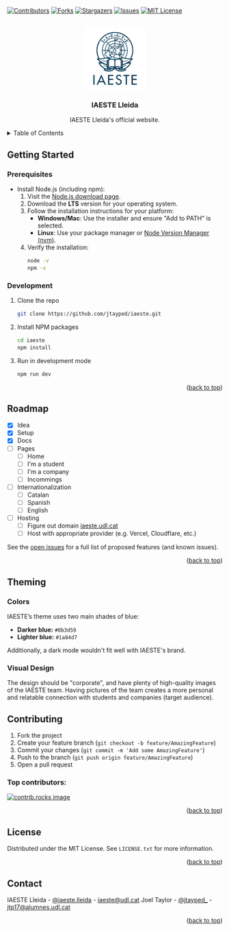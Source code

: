 <a id="readme-top"></a>

[![Contributors][contributors-shield]][contributors-url]
[![Forks][forks-shield]][forks-url]
[![Stargazers][stars-shield]][stars-url]
[![Issues][issues-shield]][issues-url]
[![MIT License][license-shield]][license-url]

<!-- PROJECT LOGO -->
<br />
<div align="center">
  <a href="https://github.com/jtayped/iaeste">
    <img src="public/logos/vertical.svg" alt="Logo" width="145" height="145">
  </a>

  <h3 align="center">IAESTE Lleida</h3>
  <p align="center">
    IAESTE Lleida's official website.
  </p>
</div>

<!-- TABLE OF CONTENTS -->
<details>
  <summary>Table of Contents</summary>
  <ol>
    <li>
      <a href="#getting-started">Getting Started</a>
      <ul>
        <li><a href="#prerequisites">Prerequisites</a></li>
        <li><a href="#development">Development</a></li>
      </ul>
    </li>
    <li><a href="#roadmap">Roadmap</a></li>
    <li>
      <a href="#theming">Theming</a>
      <ul>
        <li><a href="#colors">Colors</a></li>
        <li><a href="#visual-design">Visual design</a></li>
      </ul>
    </li>
    <li><a href="#contributing">Contributing</a></li>
    <li><a href="#license">License</a></li>
    <li><a href="#contact">Contact</a></li>
  </ol>
</details>

<!-- GETTING STARTED -->

## Getting Started

### Prerequisites

- Install Node.js (including npm):
  1. Visit the [Node.js download page](https://nodejs.org/).
  2. Download the **LTS** version for your operating system.
  3. Follow the installation instructions for your platform:
     - **Windows/Mac**: Use the installer and ensure "Add to PATH" is selected.
     - **Linux**: Use your package manager or [Node Version Manager (nvm)](https://github.com/nvm-sh/nvm).
  4. Verify the installation:
     ```sh
     node -v
     npm -v
     ```

### Development

1. Clone the repo
   ```sh
   git clone https://github.com/jtayped/iaeste.git
   ```
2. Install NPM packages
   ```sh
   cd iaeste
   npm install
   ```
3. Run in development mode
   ```sh
   npm run dev
   ```

<p align="right">(<a href="#readme-top">back to top</a>)</p>

<!-- ROADMAP -->

## Roadmap

- [x] Idea
- [x] Setup
- [x] Docs
- [ ] Pages
  - [ ] Home
  - [ ] I'm a student
  - [ ] I'm a company
  - [ ] Incommings
- [ ] Internationalization
  - [ ] Catalan
  - [ ] Spanish
  - [ ] English
- [ ] Hosting
  - [ ] Figure out domain [iaeste.udl.cat](http://www.iaeste.udl.cat/)
  - [ ] Host with appropriate provider (e.g. Vercel, Cloudflare, etc.)

See the [open issues](https://github.com/jtayped/iaeste/issues) for a full list of proposed features (and known issues).

<p align="right">(<a href="#readme-top">back to top</a>)</p>

<!-- THEMING -->

## Theming

### Colors

IAESTE’s theme uses two main shades of blue:

- **Darker blue:** `#0b3d59`
- **Lighter blue:** `#1a84d7`

Additionally, a dark mode wouldn't fit well with IAESTE's brand.

### Visual Design

The design should be "corporate", and have plenty of high-quality images of the IAESTE team. Having pictures of the team creates a more personal and relatable connection with students and companies (target audience).

<!-- CONTRIBUTING -->

## Contributing

1. Fork the project
2. Create your feature branch (`git checkout -b feature/AmazingFeature`)
3. Commit your changes (`git commit -m 'Add some AmazingFeature'`)
4. Push to the branch (`git push origin feature/AmazingFeature`)
5. Open a pull request

### Top contributors:

<a href="https://github.com/jtayped/iaeste/graphs/contributors">
  <img src="https://contrib.rocks/image?repo=jtayped/iaeste" alt="contrib.rocks image" />
</a>

<p align="right">(<a href="#readme-top">back to top</a>)</p>

<!-- LICENSE -->

## License

Distributed under the MIT License. See `LICENSE.txt` for more information.

<p align="right">(<a href="#readme-top">back to top</a>)</p>

<!-- CONTACT -->

## Contact

IAESTE Lleida - [@iaeste.lleida](https://instagram.com/iaeste.lleida) - iaeste@udl.cat
Joel Taylor - [@jtayped\_](https://instagram.com/jtayped_) - jtp17@alumnes.udl.cat

<p align="right">(<a href="#readme-top">back to top</a>)</p>

<!-- MARKDOWN LINKS & IMAGES -->
<!-- https://www.markdownguide.org/basic-syntax/#reference-style-links -->

[contributors-shield]: https://img.shields.io/github/contributors/jtayped/iaeste.svg?style=for-the-badge
[contributors-url]: https://github.com/jtayped/iaeste/graphs/contributors
[forks-shield]: https://img.shields.io/github/forks/jtayped/iaeste.svg?style=for-the-badge
[forks-url]: https://github.com/jtayped/iaeste/network/members
[stars-shield]: https://img.shields.io/github/stars/jtayped/iaeste.svg?style=for-the-badge
[stars-url]: https://github.com/jtayped/iaeste/stargazers
[issues-shield]: https://img.shields.io/github/issues/jtayped/iaeste.svg?style=for-the-badge
[issues-url]: https://github.com/jtayped/iaeste/issues
[license-shield]: https://img.shields.io/github/license/jtayped/iaeste.svg?style=for-the-badge
[license-url]: https://github.com/jtayped/iaeste/blob/master/LICENSE.txt
[Next.js]: https://img.shields.io/badge/next.js-000000?style=for-the-badge&logo=nextdotjs&logoColor=white
[Next-url]: https://nextjs.org/

